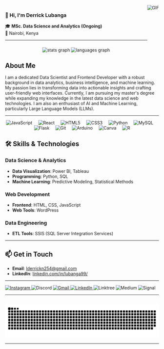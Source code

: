 
<img align="right" height="150" src="https://i.imgflip.com/65efzo.gif" alt="GIF" />

### 👋 Hi, I'm Derrick Lubanga

🎓 **MSc. Data Science and Analytics (Ongoing)**  
📍 Nairobi, Kenya

---
###

<div align="center">
  <img src="https://github-readme-stats.vercel.app/api?username=LubangaD&hide_title=false&hide_rank=false&show_icons=true&include_all_commits=true&count_private=true&disable_animations=false&theme=dracula&locale=en&hide_border=false" height="150" alt="stats graph"  />
  <img src="https://github-readme-stats.vercel.app/api/top-langs?username=LubangaD&locale=en&hide_title=false&layout=compact&card_width=320&langs_count=5&theme=dracula&hide_border=false" height="150" alt="languages graph"  />
</div>

###
## About Me

I am a dedicated Data Scientist and Frontend Developer with a robust background in data analytics, business intelligence, and machine learning. My passion lies in transforming data into actionable insights and crafting user-friendly web interfaces. Currently, I am pursuing my master's degree while expanding my knowledge in the latest data science and web technologies. I am also an enthusiast of AI and Machine Learning, particularly Large Language Models (LLMs).

---

<div align="center">
  <img src="https://cdn.jsdelivr.net/gh/devicons/devicon/icons/javascript/javascript-original.svg" height="30" alt="JavaScript" />
  <img width="12" />
  <img src="https://cdn.jsdelivr.net/gh/devicons/devicon/icons/react/react-original.svg" height="30" alt="React" />
  <img width="12" />
  <img src="https://cdn.jsdelivr.net/gh/devicons/devicon/icons/html5/html5-original.svg" height="30" alt="HTML5" />
  <img width="12" />
  <img src="https://cdn.jsdelivr.net/gh/devicons/devicon/icons/css3/css3-original.svg" height="30" alt="CSS3" />
  <img width="12" />
  <img src="https://cdn.jsdelivr.net/gh/devicons/devicon/icons/python/python-original.svg" height="30" alt="Python" />
  <img width="12" />
  <img src="https://cdn.jsdelivr.net/gh/devicons/devicon/icons/mysql/mysql-original.svg" height="30" alt="MySQL" />
  <img width="12" />
  <img src="https://cdn.jsdelivr.net/gh/devicons/devicon/icons/flask/flask-original.svg" height="30" alt="Flask" />
  <img width="12" />
  <img src="https://cdn.jsdelivr.net/gh/devicons/devicon/icons/git/git-original.svg" height="30" alt="Git" />
  <img width="12" />
  <img src="https://cdn.jsdelivr.net/gh/devicons/devicon/icons/arduino/arduino-original.svg" height="30" alt="Arduino" />
  <img width="12" />
  <img src="https://cdn.jsdelivr.net/gh/devicons/devicon/icons/canva/canva-original.svg" height="30" alt="Canva" />
  <img width="12" />
  <img src="https://cdn.jsdelivr.net/gh/devicons/devicon/icons/r/r-original.svg" height="30" alt="R" />
</div>

## 🛠 Skills & Technologies

### Data Science & Analytics
- **Data Visualization**: Power BI, Tableau
- **Programming**: Python, SQL
- **Machine Learning**: Predictive Modeling, Statistical Methods

### Web Development
- **Frontend**: HTML, CSS, JavaScript
- **Web Tools**: WordPress

### Data Engineering
- **ETL Tools**: SSIS (SQL Server Integration Services)

---

## 📫 Get in Touch
- **Email**: [lderrickn254@gmail.com](mailto:lderrickn254@gmail.com)
- **LinkedIn**: [linkedin.com/in/lubanga99/](https://www.linkedin.com/in/lubanga99/)

---

<div align="left">
  <a href="https://www.instagram.com/de_rri_ck_99/">
    <img src="https://img.shields.io/static/v1?message=Instagram&logo=instagram&label=&color=E4405F&logoColor=white&labelColor=&style=for-the-badge" height="35" alt="Instagram" />
  </a>
  <img src="https://img.shields.io/static/v1?message=Discord&logo=discord&label=&color=7289DA&logoColor=white&labelColor=&style=for-the-badge" height="35" alt="Discord" />
  <a href="mailto:lderrickn254@gmail.com">
    <img src="https://img.shields.io/static/v1?message=Gmail&logo=gmail&label=&color=D14836&logoColor=white&labelColor=&style=for-the-badge" height="35" alt="Gmail" />
  </a>
  <a href="https://www.linkedin.com/in/lubanga99/">
    <img src="https://img.shields.io/static/v1?message=LinkedIn&logo=linkedin&label=&color=0077B5&logoColor=white&labelColor=&style=for-the-badge" height="35" alt="LinkedIn" />
  </a>
  <img src="https://img.shields.io/static/v1?message=Linktree&logo=linktree&label=&color=1de9b6&logoColor=white&labelColor=&style=for-the-badge" height="35" alt="Linktree" />
  <img src="https://img.shields.io/static/v1?message=Medium&logo=medium&label=&color=12100E&logoColor=white&labelColor=&style=for-the-badge" height="35" alt="Medium" />
  <img src="https://img.shields.io/static/v1?message=Signal&logo=signal&label=&color=039BE5&logoColor=white&labelColor=&style=for-the-badge" height="35" alt="Signal" />
</div>

---

<br clear="both">

<img src="https://raw.githubusercontent.com/LubangaD/LubangaD/output/snake.svg" alt="Snake animation" />

---


<div align="left">
  <a href="https://www.instagram.com/de_rri_ck_99/">
    <img src="https://img.shields.io/static/v1?message=
